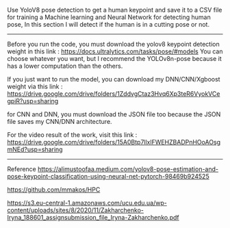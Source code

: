 Use YoloV8 pose detection to get a human keypoint and save it to a CSV file for training a Machine learning and Neural Network for detecting human pose, In this section I will detect if the human is in a cutting pose or not.

--------------------------------------------------------------------------------------------------------------------------------

Before you run the code, you must download the yolov8 keypoint detection weight in this link :
https://docs.ultralytics.com/tasks/pose/#models 
You can choose whatever you want, but I recommend the YOLOv8n-pose because it has a lower computation than the others.

If you just want to run the model, you can download my DNN/CNN/Xgboost weight via this link :
https://drive.google.com/drive/folders/1ZddvgCtaz3Hvq6Xp3teR6VyokVCegpiR?usp=sharing

for CNN and DNN, you must download the JSON file too because the JSON file saves my CNN/DNN architecture.

For the video result of the work, visit this link :
https://drive.google.com/drive/folders/15A0Btp7llxlFWEHZBADPnHOoAOsgmNEd?usp=sharing

-------------------------------------------------------------------------------------------------------------------------------

Reference
https://alimustoofaa.medium.com/yolov8-pose-estimation-and-pose-keypoint-classification-using-neural-net-pytorch-98469b924525

https://github.com/mmakos/HPC

https://s3.eu-central-1.amazonaws.com/ucu.edu.ua/wp-content/uploads/sites/8/2020/11/Zakharchenko-Iryna_188601_assignsubmission_file_Iryna-Zakharchenko.pdf
